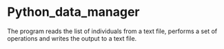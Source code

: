 # Python_data_manager
The program reads the list of individuals from a text file, performs a set of operations and writes the output to a text file.
